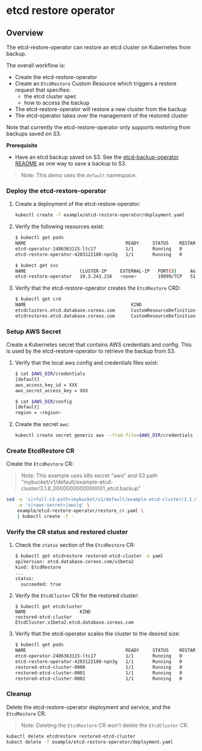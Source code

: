 # etcd restore operator

## Overview

The etcd-restore-operator can restore an etcd cluster on Kubernetes from backup.

The overall workflow is:
- Create the etcd-restore-operator
- Create an `EtcdRestore` Custom Resource which triggers a restore request that specifies:
  - the etcd cluster spec
  - how to access the backup
- The etcd-restore-operator will restore a new cluster from the backup
- The etcd-operator takes over the management of the restored cluster

Note that currently the etcd-restore-operator only supports restoring from backups saved on S3.

**Prerequisite**
- Have an etcd backup saved on S3. See the [etcd-backup-operator README][backup-operator-README] as one way to save a backup to S3.

>Note: This demo uses the `default` namespace.

### Deploy the etcd-restore-operator

1. Create a deployment of the etcd-restore-operator:

    ```sh
    kubectl create -f example/etcd-restore-operator/deployment.yaml
    ```

2. Verify the following resources exist:

    ```sh
    $ kubectl get pods
    NAME                                     READY     STATUS    RESTARTS   AGE
    etcd-operator-2486363115-ltc17           1/1       Running   0          1h
    etcd-restore-operator-4203122180-npn3g   1/1       Running   0          7s

    $ kubect get svc
    NAME                    CLUSTER-IP     EXTERNAL-IP   PORT(S)     AGE
    etcd-restore-operator   10.3.243.216   <none>        19999/TCP   51s
    ```

3. Verify that the etcd-restore-operator creates the `EtcdRestore` CRD:

    ```sh
    $ kubectl get crd
    NAME                                       KIND
    etcdclusters.etcd.database.coreos.com      CustomResourceDefinition.v1beta1.apiextensions.k8s.io
    etcdrestores.etcd.database.coreos.com      CustomResourceDefinition.v1beta1.apiextensions.k8s.io
    ```

### Setup AWS Secret

Create a Kubernetes secret that contains AWS credentials and config. This is used by the etcd-restore-operator to retrieve the backup from S3.

1. Verify that the local aws config and credentials files exist:

    ```sh
    $ cat $AWS_DIR/credentials
    [default]
    aws_access_key_id = XXX
    aws_secret_access_key = XXX

    $ cat $AWS_DIR/config
    [default]
    region = <region>
    ```

2. Create the secret `aws`:

    ```sh
    kubectl create secret generic aws --from-file=$AWS_DIR/credentials --from-file=$AWS_DIR/config
    ```

### Create EtcdRestore CR

Create the `EtcdRestore` CR:

>Note: This example uses k8s secret "aws" and S3 path "mybucket/v1/default/example-etcd-cluster/3.1.8_0000000000000001_etcd.backup"

```sh
sed -e 's|<full-s3-path>|mybucket/v1/default/example-etcd-cluster/3.1.8_0000000000000001_etcd.backup|g' \
    -e 's|<aws-secret>|aws|g' \
    example/etcd-restore-operator/restore_cr.yaml \
    | kubectl create -f -
```

### Verify the CR status and restored cluster

1. Check the `status` section of the `EtcdRestore` CR:

    ```sh
    $ kubectl get etcdrestore restored-etcd-cluster -o yaml
    apiVersion: etcd.database.coreos.com/v1beta2
    kind: EtcdRestore
    ...
    status:
      succeeded: true
    ```

2. Verify the `EtcdCluster` CR for the restored cluster:

    ```
    $ kubectl get etcdcluster
    NAME                    KIND
    restored-etcd-cluster   EtcdCluster.v1beta2.etcd.database.coreos.com
    ```

3. Verify that the etcd-operator scales the cluster to the desired size:

    ```sh
    $ kubectl get pods
    NAME                                     READY     STATUS    RESTARTS   AGE
    etcd-operator-2486363115-ltc17           1/1       Running   0          1h
    etcd-restore-operator-4203122180-npn3g   1/1       Running   0          30m
    restored-etcd-cluster-0000               1/1       Running   0          8m
    restored-etcd-cluster-0001               1/1       Running   0          8m
    restored-etcd-cluster-0002               1/1       Running   0          8m
    ```

### Cleanup

Delete the etcd-restore-operator deployment and service, and the `EtcdRestore` CR. 
>Note: Deleting the `EtcdRestore` CR won't delete the `EtcdCluster` CR.

```sh
kubectl delete etcdrestore restored-etcd-cluster
kubect delete -f example/etcd-restore-operator/deployment.yaml
```


[backup-operator-README]:../backup-operator/README.md
[install-guide]:../../doc/user/install_guide.md
[RBAC-guide]:../../doc/user/rbac.md
[restore-cr]:../../example/etcd-restore-operator/restore_cr.yaml